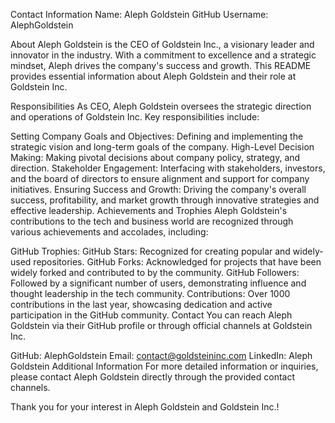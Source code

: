 Contact Information
Name: Aleph Goldstein
GitHub Username: AlephGoldstein

About
Aleph Goldstein is the CEO of Goldstein Inc., a visionary leader and innovator in the industry. With a commitment to excellence and a strategic mindset, Aleph drives the company's success and growth. This README provides essential information about Aleph Goldstein and their role at Goldstein Inc.

Responsibilities
As CEO, Aleph Goldstein oversees the strategic direction and operations of Goldstein Inc. Key responsibilities include:

Setting Company Goals and Objectives: Defining and implementing the strategic vision and long-term goals of the company.
High-Level Decision Making: Making pivotal decisions about company policy, strategy, and direction.
Stakeholder Engagement: Interfacing with stakeholders, investors, and the board of directors to ensure alignment and support for company initiatives.
Ensuring Success and Growth: Driving the company's overall success, profitability, and market growth through innovative strategies and effective leadership.
Achievements and Trophies
Aleph Goldstein's contributions to the tech and business world are recognized through various achievements and accolades, including:

GitHub Trophies:
 GitHub Stars: Recognized for creating popular and widely-used repositories.
 GitHub Forks: Acknowledged for projects that have been widely forked and contributed to by the community.
 GitHub Followers: Followed by a significant number of users, demonstrating influence and thought leadership in the tech community.
 Contributions: Over 1000 contributions in the last year, showcasing dedication and active participation in the GitHub community.
Contact
You can reach Aleph Goldstein via their GitHub profile or through official channels at Goldstein Inc.

GitHub: AlephGoldstein
Email: contact@goldsteininc.com
LinkedIn: Aleph Goldstein
Additional Information
For more detailed information or inquiries, please contact Aleph Goldstein directly through the provided contact channels.

Thank you for your interest in Aleph Goldstein and Goldstein Inc.!
